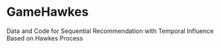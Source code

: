 # GameHawkes
Data and Code for Sequential Recommendation with Temporal Influence Based on Hawkes Process
